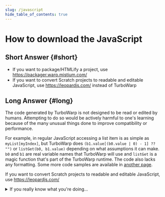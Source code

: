 ```yaml
---
slug: /javascript
hide_table_of_contents: true
---
```


# How to download the JavaScript

## Short Answer {#short}

 * If you want to package/HTMLify a project, use https://packager.warp.mistium.com/
 * If you want to convert Scratch projects to readable and editable JavaScript, use https://leopardjs.com/ instead of TurboWarp

## Long Answer {#long}

The code generated by TurboWarp is not designed to be read or edited by humans. Attempting to do so would be actively harmful to one's learning because of the many unusual things done to improve compatibility or performance.

For example, in regular JavaScript accessing a list item is as simple as `myList[myIndex]`, but TurboWarp does `(b1.value[(b0.value | 0) - 1] ?? "")` or `listGet(b0, b1.value)` depending on what assumptions it can make. `b0` and `b1` are real variable names that TurboWarp will use and `listGet` is a magic function that's part of the TurboWarp runtime. The code also lacks any formatting. Some more code samples are available in [another page](how).

If you want to convert Scratch projects to readable and editable JavaScript, use https://leopardjs.com/

<details>
<summary>If you really know what you're doing...</summary>

Run this in the JavaScript console before starting the project:

```js
vm.enableDebug();
```

Then the JavaScript will be logged to the console when it gets compiled.

If you don't know what a "JavaScript console" is or how to access it, then it's in your best interest to not look at the generated JavaScript anyways.


MistWarp has en extra feature, that allows you to disable this:
```js
vm.disableDebug()
```
</details>
